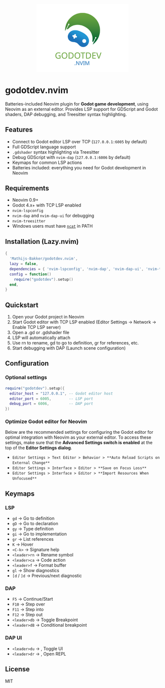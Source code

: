 <div align="center"><img src="assets/godotdev-nvim-logo.svg" width="300"></div>

# godotdev.nvim

Batteries-included Neovim plugin for **Godot game development**, using Neovim as an external editor. Provides LSP support for GDScript and Godot shaders, DAP debugging, and Treesitter syntax highlighting.

## Features

- Connect to Godot editor LSP over TCP (`127.0.0.1:6005` by default)
- Full GDScript language support
- `.gdshader` syntax highlighting via Treesitter
- Debug GDScript with `nvim-dap` (`127.0.0.1:6006` by default)
- Keymaps for common LSP actions
- Batteries included: everything you need for Godot development in Neovim

## Requirements

- Neovim 0.9+  
- Godot 4.x+ with TCP LSP enabled  
- `nvim-lspconfig`  
- `nvim-dap` and `nvim-dap-ui` for debugging  
- `nvim-treesitter`  
- Windows users must have [`ncat`](https://nmap.org/ncat/) in PATH

## Installation (Lazy.nvim)

```lua
{
  'Mathijs-Bakker/godotdev.nvim',
  lazy = false,
  dependencies = { 'nvim-lspconfig', 'nvim-dap', 'nvim-dap-ui', 'nvim-treesitter' },
  config = function()
    require("godotdev").setup()
  end,
}
```
## Quickstart

1. Open your Godot project in Neovim
1. Start Godot editor with TCP LSP enabled (Editor Settings → Network → Enable TCP LSP server)
1. Open a .gd or .gdshader file
1. LSP will automatically attach
1. Use <leader>rn to rename, gd to go to definition, gr for references, etc.
1. Start debugging with DAP (Launch scene configuration)

## Configuration

### Optional settings
```lua
require("godotdev").setup({
  editor_host = "127.0.0.1", -- Godot editor host
  editor_port = 6005,        -- LSP port
  debug_port = 6006,         -- DAP port
})
```

### Optimize Godot editor for Neovim

Below are the recommended settings for configuring the Godot editor for optimal integration with Neovim as your external editor. To access these settings, make sure that the **Advanced Settings switch is enabled** at the top of the **Editor Settings dialog**.

- `Editor Settings > Text Editor > Behavior > **Auto Reload Scripts on External Change**`
- `Editor Settings > Interface > Editor > **Save on Focus Loss**`
- `Editor Settings > Interface > Editor > **Import Resources When Unfocused**`

## Keymaps

### LSP
- `gd` → Go to definition
- `gD` → Go to declaration
- `gy` → Type definition
- `gi` → Go to implementation
- `gr` → List references
- `K` → Hover
- `<C-k>` → Signature help
- `<leader>rn` → Rename symbol
- `<leader>ca` → Code action
- `<leader>f` → Format buffer
- `gl` → Show diagnostics
- `[d` / `]d` → Previous/next diagnostic

### DAP
- `F5` -> Continue/Start
- `F10` -> Step over
- `F11` -> Step into
- `F12` -> Step out
- `<leader>db` -> Toggle Breakpoint
- `<leader>dB` -> Conditional breakpoint

### DAP UI
- `<leader>du` -> , Toggle UI 
- `<leader>dr` -> , Open REPL


## License

MIT
